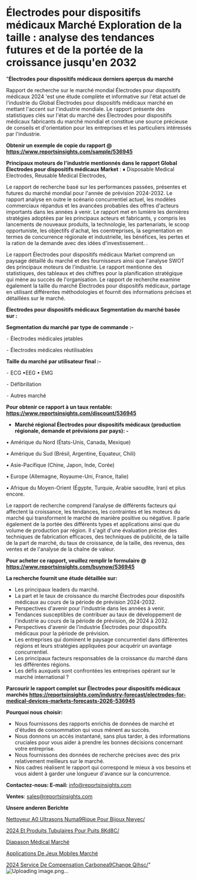 # Électrodes pour dispositifs médicaux Marché Exploration de la taille : analyse des tendances futures et de la portée de la croissance jusqu'en 2032

"<strong>Électrodes pour dispositifs médicaux derniers aperçus du marché</strong>

Rapport de recherche sur le marché mondial Électrodes pour dispositifs médicaux 2024 'est une étude complète et informative sur l'état actuel de l'industrie du Global Électrodes pour dispositifs médicaux marché en mettant l'accent sur l'industrie mondiale. Le rapport présente des statistiques clés sur l'état du marché des Électrodes pour dispositifs médicaux fabricants du marché mondial et constitue une source précieuse de conseils et d'orientation pour les entreprises et les particuliers intéressés par l'industrie.

<strong>Obtenir un exemple de copie du rapport @ <a href=https://www.reportsinsights.com/sample/536945>https://www.reportsinsights.com/sample/536945</a></strong>

<strong>Principaux moteurs de l'industrie mentionnés dans le rapport Global Électrodes pour dispositifs médicaux Market</strong> :
♦ Disposable Medical Electrodes, Reusable Medical Electrodes,

Le rapport de recherche basé sur les performances passées, présentes et futures du marché mondial pour l'année de prévision 2024-2032. Le rapport analyse en outre le scénario concurrentiel actuel, les modèles commerciaux répandus et les avancées probables des offres d'acteurs importants dans les années à venir. Le rapport met en lumière les dernières stratégies adoptées par les principaux acteurs et fabricants, y compris les lancements de nouveaux produits, la technologie, les partenariats, le scoop opportuniste, les objectifs d'achat, les coentreprises, la segmentation en termes de concurrence régionale et industrielle, les bénéfices, les pertes et la ration de la demande avec des idées d'investissement. .

Le rapport Électrodes pour dispositifs médicaux Market comprend un paysage détaillé du marché et des fournisseurs ainsi que l'analyse SWOT des principaux moteurs de l'industrie. Le rapport mentionne des statistiques, des tableaux et des chiffres pour la planification stratégique qui mène au succès de l'organisation. Le rapport de recherche examine également la taille du marché Électrodes pour dispositifs médicaux, partage en utilisant différentes méthodologies et fournit des informations précises et détaillées sur le marché.

<strong>Électrodes pour dispositifs médicaux Segmentation du marché basée sur :</strong>

<strong>Segmentation du marché par type de commande :-</strong>

⁃ Électrodes médicales jetables

⁃ Électrodes médicales réutilisables

<strong>Taille du marché par utilisateur final :-</strong>

⁃ ECG
•EEG
• EMG

⁃ Défibrillation

⁃ Autres
marché

<strong>Pour obtenir ce rapport à un taux rentable: <a href=https://www.reportsinsights.com/discount/536945>https://www.reportsinsights.com/discount/536945</a></strong>
<ul>
  <li><strong>Marché régional Électrodes pour dispositifs médicaux (production régionale, demande et prévisions par pays): -</strong></li>
</ul>
• Amérique du Nord (États-Unis, Canada, Mexique)

• Amérique du Sud (Brésil, Argentine, Equateur, Chili)

• Asie-Pacifique (Chine, Japon, Inde, Corée)

• Europe (Allemagne, Royaume-Uni, France, Italie)

• Afrique du Moyen-Orient (Égypte, Turquie, Arabie saoudite, Iran) et plus encore.

Le rapport de recherche comprend l’analyse de différents facteurs qui affectent la croissance, les tendances, les contraintes et les moteurs du marché qui transforment le marché de manière positive ou négative. Il parle également de la portée des différents types et applications ainsi que du volume de production par région. Il s'agit d'une évaluation précise des techniques de fabrication efficaces, des techniques de publicité, de la taille de la part de marché, du taux de croissance, de la taille, des revenus, des ventes et de l'analyse de la chaîne de valeur.

<strong>Pour acheter ce rapport, veuillez remplir le formulaire @   <a href=https://www.reportsinsights.com/buynow/536945>https://www.reportsinsights.com/buynow/536945</a></strong>

<strong>La recherche fournit une étude détaillée sur:</strong>
<ul>
  <li>Les principaux leaders du marché.</li>
  <li>La part et le taux de croissance du marché Électrodes pour dispositifs médicaux au cours de la période de prévision 2024-2032.</li>
  <li>Perspectives d'avenir pour l'industrie dans les années à venir.</li>
  <li>Tendances susceptibles de contribuer au taux de développement de l'industrie au cours de la période de prévision, de 2024 à 2032.</li>
  <li>Perspectives d'avenir de l'industrie Électrodes pour dispositifs médicaux pour la période de prévision.</li>
  <li>Les entreprises qui dominent le paysage concurrentiel dans différentes régions et leurs stratégies appliquées pour acquérir un avantage concurrentiel.</li>
  <li>Les principaux facteurs responsables de la croissance du marché dans les différentes régions.</li>
  <li>Les défis auxquels sont confrontées les entreprises opérant sur le marché international ?</li>
</ul>

<strong>Parcourir le rapport complet sur Électrodes pour dispositifs médicaux marchés <a href=https://reportsinsights.com/industry-forecast/electrodes-for-medical-devices-markets-forecasts-2026-536945>https://reportsinsights.com/industry-forecast/electrodes-for-medical-devices-markets-forecasts-2026-536945</a></strong>

<strong>Pourquoi nous choisir:</strong>
<ul>
  <li>Nous fournissons des rapports enrichis de données de marché et d'études de consommation qui vous mènent au succès.</li>
  <li>Nous donnons un accès instantané, sans plus tarder, à des informations cruciales pour vous aider à prendre les bonnes décisions concernant votre entreprise.</li>
  <li>Nous fournissons des données de recherche précises avec des prix relativement meilleurs sur le marché.</li>
  <li>Nos cadres réalisent le rapport qui correspond le mieux à vos besoins et vous aident à garder une longueur d'avance sur la concurrence.</li>
</ul>
<strong>Contactez-nous:
</strong><strong>E-mail:</strong> <a href=mailto:info@reportsinsights.com>info@reportsinsights.com</a>

<strong>Ventes</strong>: <a href=mailto:sales@reportsinsights.com>sales@reportsinsights.com</a>

<strong>Unsere anderen Berichte</strong>

<a href=https://www.linkedin.com/pulse/nettoyeur-%C3%A0-ultrasons-num%C3%A9rique-pour-bijoux-nwyec/>Nettoyeur A0 Ultrasons Numa9Rique Pour Bijoux Nwyec/</a>

<a href=https://www.linkedin.com/pulse/2024-et-produits-tubulaires-pour-puits-8kd8c/>2024 Et Produits Tubulaires Pour Puits 8Kd8C/</a>

<a href=https://www.linkedin.com/pulse/diapason-médical-marché-couverture-du-rapport-uvsqc/>Diapason Médical Marché</a>

<a href=https://www.linkedin.com/pulse/applications-de-jeux-mobiles-march%C3%A9-rapport-2024-bk4ic/>Applications De Jeux Mobiles Marché</a>

<a href=https://www.linkedin.com/pulse/2024-service-de-compensation-carbone%C3%A9change-qihsc/>2024 Service De Compensation Carbonea9Change Qihsc/</a>"
![Uploading image.png…]()
